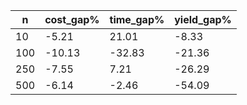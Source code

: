 |   n | cost_gap% | time_gap% | yield_gap% |
|-----|-----------|-----------|------------|
|  10 |     -5.21 |     21.01 |      -8.33 |
| 100 |    -10.13 |    -32.83 |     -21.36 |
| 250 |     -7.55 |      7.21 |     -26.29 |
| 500 |     -6.14 |     -2.46 |     -54.09 |